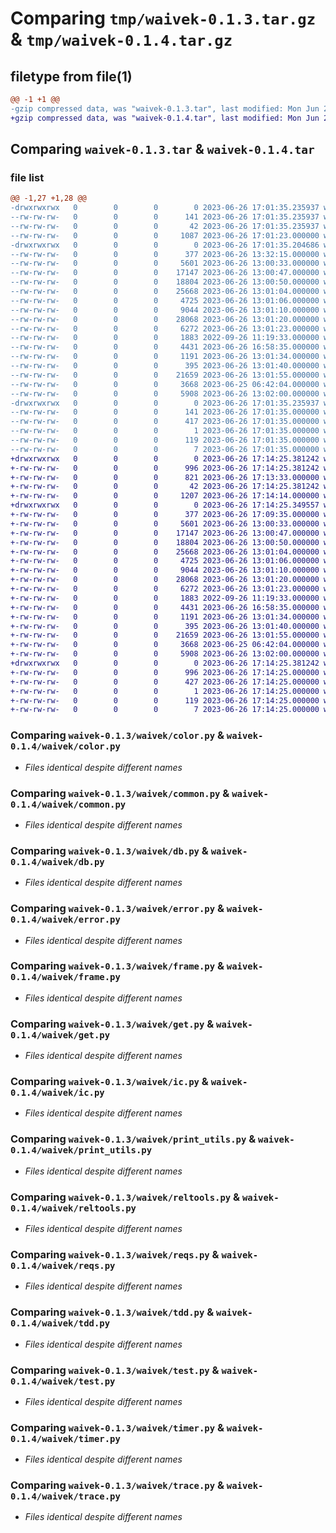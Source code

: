 # Comparing `tmp/waivek-0.1.3.tar.gz` & `tmp/waivek-0.1.4.tar.gz`

## filetype from file(1)

```diff
@@ -1 +1 @@
-gzip compressed data, was "waivek-0.1.3.tar", last modified: Mon Jun 26 17:01:35 2023, max compression
+gzip compressed data, was "waivek-0.1.4.tar", last modified: Mon Jun 26 17:14:25 2023, max compression
```

## Comparing `waivek-0.1.3.tar` & `waivek-0.1.4.tar`

### file list

```diff
@@ -1,27 +1,28 @@
-drwxrwxrwx   0        0        0        0 2023-06-26 17:01:35.235937 waivek-0.1.3/
--rw-rw-rw-   0        0        0      141 2023-06-26 17:01:35.235937 waivek-0.1.3/PKG-INFO
--rw-rw-rw-   0        0        0       42 2023-06-26 17:01:35.235937 waivek-0.1.3/setup.cfg
--rw-rw-rw-   0        0        0     1087 2023-06-26 17:01:23.000000 waivek-0.1.3/setup.py
-drwxrwxrwx   0        0        0        0 2023-06-26 17:01:35.204686 waivek-0.1.3/waivek/
--rw-rw-rw-   0        0        0      377 2023-06-26 13:32:15.000000 waivek-0.1.3/waivek/__init__.py
--rw-rw-rw-   0        0        0     5601 2023-06-26 13:00:33.000000 waivek-0.1.3/waivek/color.py
--rw-rw-rw-   0        0        0    17147 2023-06-26 13:00:47.000000 waivek-0.1.3/waivek/common.py
--rw-rw-rw-   0        0        0    18804 2023-06-26 13:00:50.000000 waivek-0.1.3/waivek/db.py
--rw-rw-rw-   0        0        0    25668 2023-06-26 13:01:04.000000 waivek-0.1.3/waivek/error.py
--rw-rw-rw-   0        0        0     4725 2023-06-26 13:01:06.000000 waivek-0.1.3/waivek/frame.py
--rw-rw-rw-   0        0        0     9044 2023-06-26 13:01:10.000000 waivek-0.1.3/waivek/get.py
--rw-rw-rw-   0        0        0    28068 2023-06-26 13:01:20.000000 waivek-0.1.3/waivek/ic.py
--rw-rw-rw-   0        0        0     6272 2023-06-26 13:01:23.000000 waivek-0.1.3/waivek/print_utils.py
--rw-rw-rw-   0        0        0     1883 2022-09-26 11:19:33.000000 waivek-0.1.3/waivek/reltools.py
--rw-rw-rw-   0        0        0     4431 2023-06-26 16:58:35.000000 waivek-0.1.3/waivek/reqs.py
--rw-rw-rw-   0        0        0     1191 2023-06-26 13:01:34.000000 waivek-0.1.3/waivek/tdd.py
--rw-rw-rw-   0        0        0      395 2023-06-26 13:01:40.000000 waivek-0.1.3/waivek/template.py
--rw-rw-rw-   0        0        0    21659 2023-06-26 13:01:55.000000 waivek-0.1.3/waivek/test.py
--rw-rw-rw-   0        0        0     3668 2023-06-25 06:42:04.000000 waivek-0.1.3/waivek/timer.py
--rw-rw-rw-   0        0        0     5908 2023-06-26 13:02:00.000000 waivek-0.1.3/waivek/trace.py
-drwxrwxrwx   0        0        0        0 2023-06-26 17:01:35.235937 waivek-0.1.3/waivek.egg-info/
--rw-rw-rw-   0        0        0      141 2023-06-26 17:01:35.000000 waivek-0.1.3/waivek.egg-info/PKG-INFO
--rw-rw-rw-   0        0        0      417 2023-06-26 17:01:35.000000 waivek-0.1.3/waivek.egg-info/SOURCES.txt
--rw-rw-rw-   0        0        0        1 2023-06-26 17:01:35.000000 waivek-0.1.3/waivek.egg-info/dependency_links.txt
--rw-rw-rw-   0        0        0      119 2023-06-26 17:01:35.000000 waivek-0.1.3/waivek.egg-info/requires.txt
--rw-rw-rw-   0        0        0        7 2023-06-26 17:01:35.000000 waivek-0.1.3/waivek.egg-info/top_level.txt
+drwxrwxrwx   0        0        0        0 2023-06-26 17:14:25.381242 waivek-0.1.4/
+-rw-rw-rw-   0        0        0      996 2023-06-26 17:14:25.381242 waivek-0.1.4/PKG-INFO
+-rw-rw-rw-   0        0        0      821 2023-06-26 17:13:33.000000 waivek-0.1.4/README.md
+-rw-rw-rw-   0        0        0       42 2023-06-26 17:14:25.381242 waivek-0.1.4/setup.cfg
+-rw-rw-rw-   0        0        0     1207 2023-06-26 17:14:14.000000 waivek-0.1.4/setup.py
+drwxrwxrwx   0        0        0        0 2023-06-26 17:14:25.349557 waivek-0.1.4/waivek/
+-rw-rw-rw-   0        0        0      377 2023-06-26 17:09:35.000000 waivek-0.1.4/waivek/__init__.py
+-rw-rw-rw-   0        0        0     5601 2023-06-26 13:00:33.000000 waivek-0.1.4/waivek/color.py
+-rw-rw-rw-   0        0        0    17147 2023-06-26 13:00:47.000000 waivek-0.1.4/waivek/common.py
+-rw-rw-rw-   0        0        0    18804 2023-06-26 13:00:50.000000 waivek-0.1.4/waivek/db.py
+-rw-rw-rw-   0        0        0    25668 2023-06-26 13:01:04.000000 waivek-0.1.4/waivek/error.py
+-rw-rw-rw-   0        0        0     4725 2023-06-26 13:01:06.000000 waivek-0.1.4/waivek/frame.py
+-rw-rw-rw-   0        0        0     9044 2023-06-26 13:01:10.000000 waivek-0.1.4/waivek/get.py
+-rw-rw-rw-   0        0        0    28068 2023-06-26 13:01:20.000000 waivek-0.1.4/waivek/ic.py
+-rw-rw-rw-   0        0        0     6272 2023-06-26 13:01:23.000000 waivek-0.1.4/waivek/print_utils.py
+-rw-rw-rw-   0        0        0     1883 2022-09-26 11:19:33.000000 waivek-0.1.4/waivek/reltools.py
+-rw-rw-rw-   0        0        0     4431 2023-06-26 16:58:35.000000 waivek-0.1.4/waivek/reqs.py
+-rw-rw-rw-   0        0        0     1191 2023-06-26 13:01:34.000000 waivek-0.1.4/waivek/tdd.py
+-rw-rw-rw-   0        0        0      395 2023-06-26 13:01:40.000000 waivek-0.1.4/waivek/template.py
+-rw-rw-rw-   0        0        0    21659 2023-06-26 13:01:55.000000 waivek-0.1.4/waivek/test.py
+-rw-rw-rw-   0        0        0     3668 2023-06-25 06:42:04.000000 waivek-0.1.4/waivek/timer.py
+-rw-rw-rw-   0        0        0     5908 2023-06-26 13:02:00.000000 waivek-0.1.4/waivek/trace.py
+drwxrwxrwx   0        0        0        0 2023-06-26 17:14:25.381242 waivek-0.1.4/waivek.egg-info/
+-rw-rw-rw-   0        0        0      996 2023-06-26 17:14:25.000000 waivek-0.1.4/waivek.egg-info/PKG-INFO
+-rw-rw-rw-   0        0        0      427 2023-06-26 17:14:25.000000 waivek-0.1.4/waivek.egg-info/SOURCES.txt
+-rw-rw-rw-   0        0        0        1 2023-06-26 17:14:25.000000 waivek-0.1.4/waivek.egg-info/dependency_links.txt
+-rw-rw-rw-   0        0        0      119 2023-06-26 17:14:25.000000 waivek-0.1.4/waivek.egg-info/requires.txt
+-rw-rw-rw-   0        0        0        7 2023-06-26 17:14:25.000000 waivek-0.1.4/waivek.egg-info/top_level.txt
```

### Comparing `waivek-0.1.3/waivek/color.py` & `waivek-0.1.4/waivek/color.py`

 * *Files identical despite different names*

### Comparing `waivek-0.1.3/waivek/common.py` & `waivek-0.1.4/waivek/common.py`

 * *Files identical despite different names*

### Comparing `waivek-0.1.3/waivek/db.py` & `waivek-0.1.4/waivek/db.py`

 * *Files identical despite different names*

### Comparing `waivek-0.1.3/waivek/error.py` & `waivek-0.1.4/waivek/error.py`

 * *Files identical despite different names*

### Comparing `waivek-0.1.3/waivek/frame.py` & `waivek-0.1.4/waivek/frame.py`

 * *Files identical despite different names*

### Comparing `waivek-0.1.3/waivek/get.py` & `waivek-0.1.4/waivek/get.py`

 * *Files identical despite different names*

### Comparing `waivek-0.1.3/waivek/ic.py` & `waivek-0.1.4/waivek/ic.py`

 * *Files identical despite different names*

### Comparing `waivek-0.1.3/waivek/print_utils.py` & `waivek-0.1.4/waivek/print_utils.py`

 * *Files identical despite different names*

### Comparing `waivek-0.1.3/waivek/reltools.py` & `waivek-0.1.4/waivek/reltools.py`

 * *Files identical despite different names*

### Comparing `waivek-0.1.3/waivek/reqs.py` & `waivek-0.1.4/waivek/reqs.py`

 * *Files identical despite different names*

### Comparing `waivek-0.1.3/waivek/tdd.py` & `waivek-0.1.4/waivek/tdd.py`

 * *Files identical despite different names*

### Comparing `waivek-0.1.3/waivek/test.py` & `waivek-0.1.4/waivek/test.py`

 * *Files identical despite different names*

### Comparing `waivek-0.1.3/waivek/timer.py` & `waivek-0.1.4/waivek/timer.py`

 * *Files identical despite different names*

### Comparing `waivek-0.1.3/waivek/trace.py` & `waivek-0.1.4/waivek/trace.py`

 * *Files identical despite different names*

